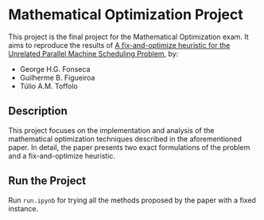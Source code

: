 # Mathematical Optimization Project

This project is the final project for the Mathematical Optimization exam. It aims to reproduce the results of [A fix-and-optimize heuristic for the Unrelated Parallel Machine Scheduling Problem](https://www.sciencedirect.com/science/article/pii/S0305054823003684?fr=RR-2&ref=pdf_download&rr=88a44f584c310e11), by:
- George H.G. Fonseca
- Guilherme B. Figueiroa 
- Túlio A.M. Toffolo

## Description

This project focuses on the implementation and analysis of the mathematical optimization techniques described in the aforementioned paper. In detail, the paper presents two exact formulations of the problem and a fix-and-optimize heuristic.

## Run the Project

Run `run.ipynb` for trying all the methods proposed by the paper with a fixed instance.